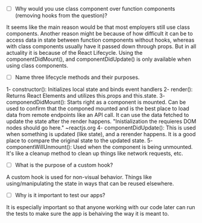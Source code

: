 - [ ] Why would you use class component over function components (removing hooks from the question)?

It seems like the main reason would be that most employers still use class components. Another reason might be because of how difficult it can be to access data in state between function components without hooks, whereas with class components usually have it passed down through props.
But in all actuality it is because of the React Lifecycle. Using the componentDidMount(), and componentDidUpdate() is only available when using class components.


- [ ] Name three lifecycle methods and their purposes.

1- constructor(): Initializes local state and binds event handlers
2- render(): Returns React Elements and utilizes this.props and this.state.
3- componendDidMount(): Starts right as a component is mounted. Can be used to confirm that the componed mounted and is the best place to load data from remote endpoints like an API call. It can use the data fetched to update the state after the render happens. "Inistialization the requieres DOM nodes should go here." ~reactjs.org
4- componentDidUpdate(): This is used when something is updated (like state), and a rerender happens. It is a good place to compare the original state to the updated state.
5- componentWillUnmount(): Used when the component is being unmounted. It's like a cleanup method to clean up things like network requests, etc.


- [ ] What is the purpose of a custom hook?

A custom hook is used for non-visual behavior. Things like using/manipulating the state in ways that can be reused elsewhere.

- [ ] Why is it important to test our apps?

It is especially important so that anyone working with our code later can run the tests to make sure the app is behaiving the way it is meant to.
